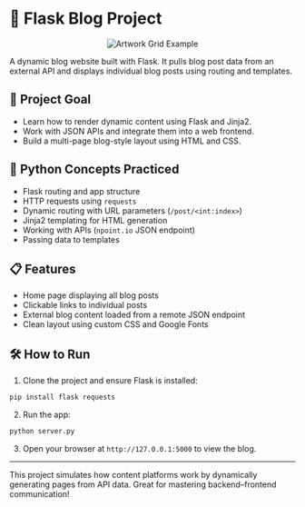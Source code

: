 # 📝 Flask Blog Project

<p align="center">
  <img src="https://redeem-innovations.com/wp-content/uploads/2025/06/blog.jpg" alt="Artwork Grid Example" />
</p>

A dynamic blog website built with Flask. It pulls blog post data from an external API and displays individual blog posts using routing and templates.

## 🎯 Project Goal

- Learn how to render dynamic content using Flask and Jinja2.
- Work with JSON APIs and integrate them into a web frontend.
- Build a multi-page blog-style layout using HTML and CSS.

## 🧠 Python Concepts Practiced

- Flask routing and app structure
- HTTP requests using `requests`
- Dynamic routing with URL parameters (`/post/<int:index>`)
- Jinja2 templating for HTML generation
- Working with APIs (`npoint.io` JSON endpoint)
- Passing data to templates

## 📋 Features

- Home page displaying all blog posts
- Clickable links to individual posts
- External blog content loaded from a remote JSON endpoint
- Clean layout using custom CSS and Google Fonts

## 🛠 How to Run

1. Clone the project and ensure Flask is installed:

```bash
pip install flask requests
```

2. Run the app:

```bash
python server.py
```

3. Open your browser at `http://127.0.0.1:5000` to view the blog.

---

This project simulates how content platforms work by dynamically generating pages from API data. Great for mastering backend–frontend communication!
